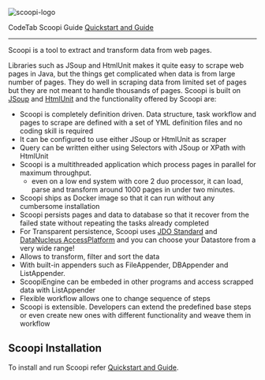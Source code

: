 ![scoopi-logo](https://user-images.githubusercontent.com/12656407/46675127-5e0de980-cbfb-11e8-9448-f9ea0dc070e7.png)

CodeTab Scoopi Guide <a href="https://www.codetab.org/tutorial/scoopi-web-scraper/introduction/">Quickstart and Guide</a>

<hr>

Scoopi is a tool to extract and transform data from web pages.

Libraries such as JSoup and HtmlUnit makes it quite easy to scrape web pages in Java, but the things get complicated when data is from large number of pages. They do well in scraping data from limited set of pages but they are not meant to handle thousands of pages. Scoopi is built on <a href="https://jsoup.org/">JSoup</a> and <a href="http://htmlunit.sourceforge.net/">HtmlUnit</a> and the functionality offered by Scoopi are:

   - Scoopi is completely definition driven. Data structure, task workflow and pages to scrape are defined with a set of YML definition files and no coding skill is required
   - It can be configured to use either JSoup or HtmlUnit as scraper
   - Query can be written either using Selectors with JSoup or XPath with HtmlUnit
   - Scoopi is a multithreaded application which process pages in parallel for maximum throughput. 
     - even on a low end system with core 2 duo processor, it can load, parse and transform around 1000 pages in under two minutes.
   - Scoopi ships as Docker image so that it can run without any cumbersome installation
   - Scoopi persists pages and data to database so that it recover from the failed state without repeating the tasks already completed
   - For Transparent persistence, Scoopi uses <a href="https://db.apache.org/jdo">JDO Standard</a> and <a href="http://www.datanucleus.org" >DataNucleus AccessPlatform</a> and you can choose your Datastore from a very wide range!
   - Allows to transform, filter and sort the data
   - With built-in appenders such as FileAppender, DBAppender and ListAppender.
   - ScoopiEngine can be embeded in other programs and access scrapped data with ListAppender
   - Flexible workflow allows one to change sequence of steps
   - Scoopi is extensible. Developers can extend the predefined base steps or even create new ones with different functionality and weave them in workflow

## Scoopi Installation

To install and run Scoopi refer <a href="https://www.codetab.org/tutorial/scoopi-web-scraper/introduction/">Quickstart and Guide</a>.


